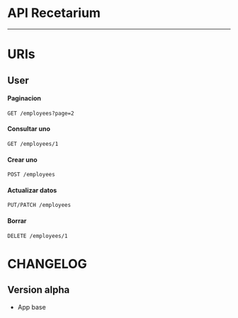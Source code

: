 API Recetarium
================================

-----

# URIs

## User

#### Paginacion

```
GET /employees?page=2
```

#### Consultar uno

```
GET /employees/1
```

#### Crear uno

```
POST /employees
```

#### Actualizar datos

```
PUT/PATCH /employees
```

#### Borrar

```
DELETE /employees/1
```


CHANGELOG
=========

## Version alpha

- App base